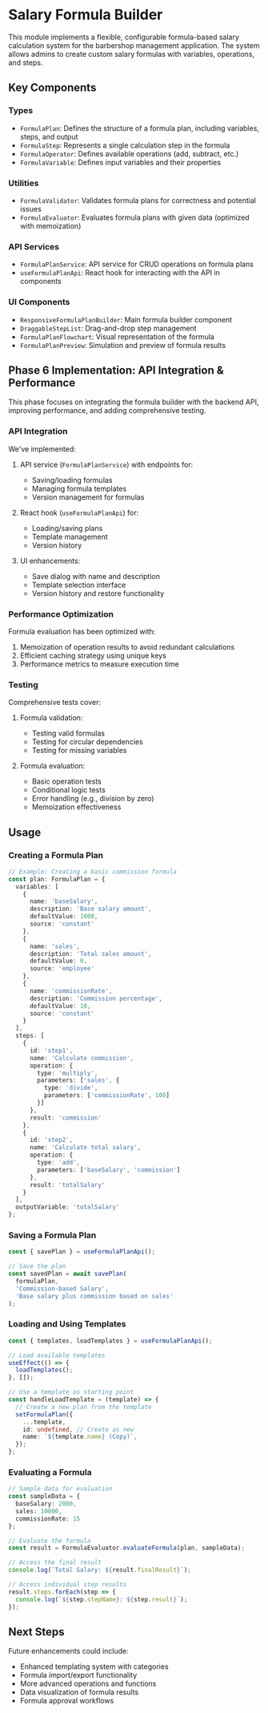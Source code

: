 # Salary Formula Builder

This module implements a flexible, configurable formula-based salary calculation system for the barbershop management application. The system allows admins to create custom salary formulas with variables, operations, and steps.

## Key Components

### Types

- `FormulaPlan`: Defines the structure of a formula plan, including variables, steps, and output
- `FormulaStep`: Represents a single calculation step in the formula
- `FormulaOperator`: Defines available operations (add, subtract, etc.)
- `FormulaVariable`: Defines input variables and their properties

### Utilities

- `FormulaValidator`: Validates formula plans for correctness and potential issues
- `FormulaEvaluator`: Evaluates formula plans with given data (optimized with memoization)

### API Services

- `FormulaPlanService`: API service for CRUD operations on formula plans
- `useFormulaPlanApi`: React hook for interacting with the API in components

### UI Components

- `ResponsiveFormulaPlanBuilder`: Main formula builder component
- `DraggableStepList`: Drag-and-drop step management
- `FormulaPlanFlowchart`: Visual representation of the formula
- `FormulaPlanPreview`: Simulation and preview of formula results

## Phase 6 Implementation: API Integration & Performance

This phase focuses on integrating the formula builder with the backend API, improving performance, and adding comprehensive testing.

### API Integration

We've implemented:

1. API service (`FormulaPlanService`) with endpoints for:
   - Saving/loading formulas
   - Managing formula templates
   - Version management for formulas

2. React hook (`useFormulaPlanApi`) for:
   - Loading/saving plans
   - Template management
   - Version history

3. UI enhancements:
   - Save dialog with name and description
   - Template selection interface
   - Version history and restore functionality

### Performance Optimization

Formula evaluation has been optimized with:

1. Memoization of operation results to avoid redundant calculations
2. Efficient caching strategy using unique keys
3. Performance metrics to measure execution time

### Testing

Comprehensive tests cover:

1. Formula validation:
   - Testing valid formulas
   - Testing for circular dependencies
   - Testing for missing variables

2. Formula evaluation:
   - Basic operation tests
   - Conditional logic tests
   - Error handling (e.g., division by zero)
   - Memoization effectiveness

## Usage

### Creating a Formula Plan

```typescript
// Example: Creating a basic commission formula
const plan: FormulaPlan = {
  variables: [
    {
      name: 'baseSalary',
      description: 'Base salary amount',
      defaultValue: 1000,
      source: 'constant'
    },
    {
      name: 'sales',
      description: 'Total sales amount',
      defaultValue: 0,
      source: 'employee'
    },
    {
      name: 'commissionRate',
      description: 'Commission percentage',
      defaultValue: 10,
      source: 'constant'
    }
  ],
  steps: [
    {
      id: 'step1', 
      name: 'Calculate commission',
      operation: {
        type: 'multiply',
        parameters: ['sales', {
          type: 'divide',
          parameters: ['commissionRate', 100]
        }]
      },
      result: 'commission'
    },
    {
      id: 'step2',
      name: 'Calculate total salary',
      operation: {
        type: 'add',
        parameters: ['baseSalary', 'commission']
      },
      result: 'totalSalary'
    }
  ],
  outputVariable: 'totalSalary'
};
```

### Saving a Formula Plan

```typescript
const { savePlan } = useFormulaPlanApi();

// Save the plan
const savedPlan = await savePlan(
  formulaPlan,
  'Commission-based Salary',
  'Base salary plus commission based on sales'
);
```

### Loading and Using Templates

```typescript
const { templates, loadTemplates } = useFormulaPlanApi();

// Load available templates
useEffect(() => {
  loadTemplates();
}, []);

// Use a template as starting point
const handleLoadTemplate = (template) => {
  // Create a new plan from the template
  setFormulaPlan({
    ...template,
    id: undefined, // Create as new
    name: `${template.name} (Copy)`,
  });
};
```

### Evaluating a Formula

```typescript
// Sample data for evaluation
const sampleData = {
  baseSalary: 2000,
  sales: 10000,
  commissionRate: 15
};

// Evaluate the formula
const result = FormulaEvaluator.evaluateFormula(plan, sampleData);

// Access the final result
console.log(`Total Salary: ${result.finalResult}`);

// Access individual step results
result.steps.forEach(step => {
  console.log(`${step.stepName}: ${step.result}`);
});
```

## Next Steps

Future enhancements could include:

- Enhanced templating system with categories
- Formula import/export functionality
- More advanced operations and functions
- Data visualization of formula results
- Formula approval workflows 
